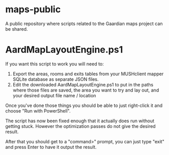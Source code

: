# maps-public
A public repository where scripts related to the Gaardian maps project can be shared.

# AardMapLayoutEngine.ps1
If you want this script to work you will need to:
1. Export the areas, rooms and exits tables from your MUSHclient mapper SQLite database as separate JSON files.
2. Edit the downloaded AardMapLayoutEngine.ps1 to put in the paths where those files are saved, the area you want to try and lay out, and your desired output file name / location

Once you've done those things you should be able to just right-click it and choose "Run with PowerShell".

The script has now been fixed enough that it actually does run without getting stuck. However the optimization passes do not give the desired result.

After that you should get to a "command>" prompt, you can just type "exit" and press Enter to have it output the result.
